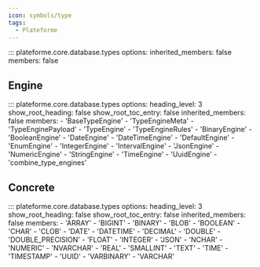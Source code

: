 ```yaml
---
icon: symbols/type
tags:
  - Plateforme
---
```


::: plateforme.core.database.types
    options:
      inherited_members: false
      members: false

## Engine

::: plateforme.core.database.types
    options:
      heading_level: 3
      show_root_heading: false
      show_root_toc_entry: false
      inherited_members: false
      members:
        - 'BaseTypeEngine'
        - 'TypeEngineMeta'
        - 'TypeEnginePayload'
        - 'TypeEngine'
        - 'TypeEngineRules'
        - 'BinaryEngine'
        - 'BooleanEngine'
        - 'DateEngine'
        - 'DateTimeEngine'
        - 'DefaultEngine'
        - 'EnumEngine'
        - 'IntegerEngine'
        - 'IntervalEngine'
        - 'JsonEngine'
        - 'NumericEngine'
        - 'StringEngine'
        - 'TimeEngine'
        - 'UuidEngine'
        - 'combine_type_engines'
      
## Concrete

::: plateforme.core.database.types
    options:
      heading_level: 3
      show_root_heading: false
      show_root_toc_entry: false
      inherited_members: false
      members:
        - 'ARRAY'
        - 'BIGINT'
        - 'BINARY'
        - 'BLOB'
        - 'BOOLEAN'
        - 'CHAR'
        - 'CLOB'
        - 'DATE'
        - 'DATETIME'
        - 'DECIMAL'
        - 'DOUBLE'
        - 'DOUBLE_PRECISION'
        - 'FLOAT'
        - 'INTEGER'
        - 'JSON'
        - 'NCHAR'
        - 'NUMERIC'
        - 'NVARCHAR'
        - 'REAL'
        - 'SMALLINT'
        - 'TEXT'
        - 'TIME'
        - 'TIMESTAMP'
        - 'UUID'
        - 'VARBINARY'
        - 'VARCHAR'

